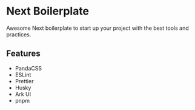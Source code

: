# Next Boilerplate

Awesome Next boilerplate to start up your project with the best tools and practices.

## Features
- PandaCSS
- ESLint
- Prettier
- Husky
- Ark UI
- pnpm